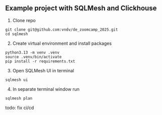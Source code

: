 ## Example project with SQLMesh and Clickhouse

1. Clone repo 

```
git clone git@github.com:vndv/de_zoomcamp_2025.git
cd sqlmesh
```

2. Create virtual environment and install packages


```
python3.13 -m venv .venv
source .venv/bin/activate
pip install -r requirements.txt
```

3. Open SQLMesh UI in terminal 

```
sqlmesh ui

```

4. In separate terminal window run

```
sqlmesh plan
```

todo: fix ci/cd